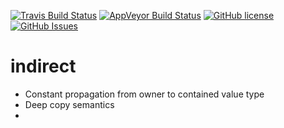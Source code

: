 [![Travis Build Status](https://travis-ci.org/jbcoe/indirect.svg?branch=master)](https://travis-ci.org/jbcoe/indirect)
[![AppVeyor Build Status](https://ci.appveyor.com/api/projects/status/github/jbcoe/indirect?svg=true&branch=master)](https://ci.appveyor.com/project/jbcoe/indirect)
[![GitHub license](https://img.shields.io/badge/license-MIT-blue.svg)](https://raw.githubusercontent.com/jbcoe/indirect/master/LICENSE.MIT)
[![GitHub Issues](https://img.shields.io/github/issues/jbcoe/indirect.svg)](http://github.com/jbcoe/indirect/issues)

# indirect

- Constant propagation from owner to contained value type
- Deep copy semantics
-

